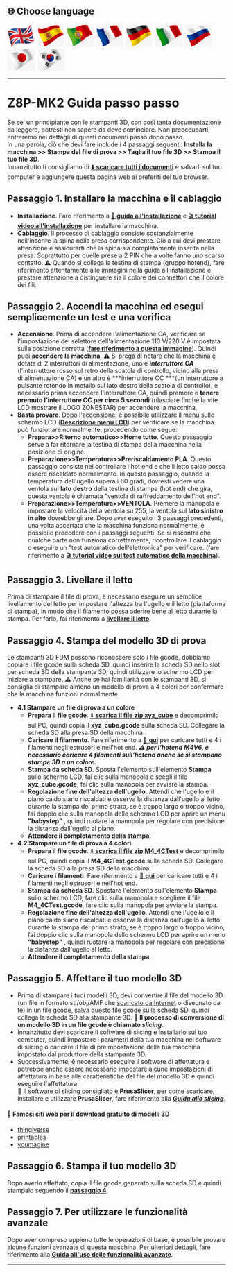 ## <a id="choose-language">:globe_with_meridians: Choose language </a>
[![](./lanpic/EN.png)](https://github.com/ZONESTAR3D/Z8P/blob/main/Z8P-MK2/step_by_step.md)
[![](./lanpic/ES.png)](https://github.com/ZONESTAR3D/Z8P/blob/main/Z8P-MK2/step_by_step-es.md)
[![](./lanpic/PT.png)](https://github.com/ZONESTAR3D/Z8P/blob/main/Z8P-MK2/step_by_step-pt.md)
[![](./lanpic/FR.png)](https://github.com/ZONESTAR3D/Z8P/blob/main/Z8P-MK2/step_by_step-fr.md)
[![](./lanpic/DE.png)](https://github.com/ZONESTAR3D/Z8P/blob/main/Z8P-MK2/step_by_step-de.md)
[![](./lanpic/IT.png)](https://github.com/ZONESTAR3D/Z8P/blob/main/Z8P-MK2/step_by_step-it.md)
[![](./lanpic/RU.png)](https://github.com/ZONESTAR3D/Z8P/blob/main/Z8P-MK2/step_by_step-ru.md)
[![](./lanpic/JP.png)](https://github.com/ZONESTAR3D/Z8P/blob/main/Z8P-MK2/step_by_step-jp.md)
[![](./lanpic/KR.png)](https://github.com/ZONESTAR3D/Z8P/blob/main/Z8P-MK2/step_by_step-kr.md)
<!-- [![](./lanpic/SA.png)](https://github.com/ZONESTAR3D/Z8P/blob/main/Z8P-MK2/step_by_step-ar.md) -->

-----
# Z8P-MK2 Guida passo passo
Se sei un principiante con le stampanti 3D, con così tanta documentazione da leggere, potresti non sapere da dove cominciare. Non preoccuparti, entreremo nei dettagli di questi documenti passo dopo passo.     
In una parola, ciò che devi fare include i 4 passaggi seguenti: **Installa la macchina >> Stampa del file di prova >> Taglia il tuo file 3D >> Stampa il tuo file 3D**.     
Innanzitutto ti consigliamo di [:arrow_down: **scaricare tutti i documenti**][USER_GUIDE] e salvarli sul tuo computer e aggiungere questa pagina web ai preferiti del tuo browser.
## Passaggio 1. Installare la macchina e il cablaggio
- **Installazione**. Fare riferimento a [:book: **guida all'installazione**][INSTALLATION_GUIDE] e [ :clapper: **tutorial video all'installazione**][INSTALL_VIDEO] per installare la macchina.
- **Cablaggio**. Il processo di cablaggio consiste sostanzialmente nell'inserire la spina nella presa corrispondente. Ciò a cui devi prestare attenzione è assicurarti che la spina sia completamente inserita nella presa. Soprattutto per quelle prese a 2 PIN che a volte fanno uno scarso contatto. :warning: Quando si collega la testina di stampa (gruppo hotend), fare riferimento attentamente alle immagini nella guida all'installazione e prestare attenzione a distinguere sia il colore dei connettori che il colore dei fili.
## Passaggio 2. Accendi la macchina ed esegui semplicemente un test e una verifica
- **Accensione**. Prima di accendere l'alimentazione CA, verificare se l'impostazione del selettore dell'alimentazione 110 V/220 V è impostata sulla posizione corretta ([**fare riferimento a questa immagine**][IMG_ACSWITCH]). Quindi puoi [**accendere la macchina**][POWER_ON].       :warning: Si prega di notare che la macchina è dotata di 2 interruttori di alimentazione, uno è ***interruttore CA*** (l'interruttore rosso sul retro della scatola di controllo, vicino alla presa di alimentazione CA) e un altro è ***interruttore CC ***(un interruttore a pulsante rotondo in metallo sul lato destro della scatola di controllo), è necessario prima accendere l'interruttore CA, quindi premere e **tenere premuto l'interruttore CC per circa 5 secondi** (rilasciare finché la vite LCD mostrare il LOGO ZONESTAR) per accendere la macchina.
- **Basta provare**. Dopo l'accensione, è possibile utilizzare il menu sullo schermo LCD ([**Descrizione menu LCD**][LCD_MENU]) per verificare se la macchina può funzionare normalmente, procedendo come segue:
   - **Prepara>>Ritorno automatico>>Home tutto**. Questo passaggio serve a far ritornare la testina di stampa della macchina nella posizione di origine.
   - **Preparazione>>Temperatura>>Preriscaldamento PLA**. Questo passaggio consiste nel controllare l'hot end e che il letto caldo possa essere riscaldato normalmente. In questo passaggio, quando la temperatura dell'ugello supera i 60 gradi, dovresti vedere una ventola sul **lato destro** della testina di stampa (hot end) che gira, questa ventola è chiamata "ventola di raffreddamento dell'hot end".
   - **Preparazione>>Temperatura>>VENTOLA**. Premere la manopola e impostare la velocità della ventola su 255, la ventola sul **lato sinistro in alto** dovrebbe girare.
     Dopo aver eseguito i 3 passaggi precedenti, una volta accertato che la macchina funziona normalmente, è possibile procedere con i passaggi seguenti. Se si riscontra che qualche parte non funziona correttamente, ricontrollare il cablaggio o eseguire un "test automatico dell'elettronica" per verificare. (fare riferimento a [:clapper: **tutorial video sul test automatico della macchina**][AUTOTEST_VIDEO]).
## Passaggio 3. Livellare il letto
Prima di stampare il file di prova, è necessario eseguire un semplice livellamento del letto per impostare l'altezza tra l'ugello e il letto (piattaforma di stampa), in modo che il filamento possa aderire bene al letto durante la stampa. Per farlo, fai riferimento a [**livellare il letto**][LEVEL_BED].
## <a id="step4"> Passaggio 4. Stampa del modello 3D di prova </a> 
Le stampanti 3D FDM possono riconoscere solo i file gcode, dobbiamo copiare i file gcode sulla scheda SD, quindi inserire la scheda SD nello slot per scheda SD della stampante 3D, quindi utilizzare lo schermo LCD per iniziare a stampare.
:warning: Anche se hai familiarità con le stampanti 3D, si consiglia di stampare almeno un modello di prova a 4 colori per confermare che la macchina funzioni normalmente.
- **4.1 Stampare un file di prova a un colore**
   - **Prepara il file gcode**. [:arrow_down: **scarica il file zip xyz_cube**][XYZ_CUBE] e decomprimilo sul PC, quindi copia il **xyz_cube.gcode** sulla scheda SD. Collegare la scheda SD alla presa SD della macchina.
   - **Caricare il filamento**. Fare riferimento a [:book: **qui**][LOAD_FILAMENT] per caricare tutti e 4 i filamenti negli estrusori e nell'hot end.
     ***:warning: per l'hotend M4V6, è necessario caricare 4 filamenti sull'hotend anche se si stampano stampe 3D a un colore.***
   - **Stampa da scheda SD**. Sposta l'elemento sull'elemento **Stampa** sullo schermo LCD, fai clic sulla manopola e scegli il file **xyz_cube.gcode**, fai clic sulla manopola per avviare la stampa.
   - **Regolazione fine dell'altezza dell'ugello**. Attendi che l'ugello e il piano caldo siano riscaldati e osserva la distanza dall'ugello al letto durante la stampa del primo strato, se è troppo largo o troppo vicino, fai doppio clic sulla manopola dello schermo LCD per aprire un menu **"babystep"** , quindi ruotare la manopola per regolare con precisione la distanza dall'ugello al piano.
   - **Attendere il completamento della stampa**.
- **4.2 Stampare un file di prova a 4 colori**
   - **Prepara il file gcode**. [:arrow_down: **scarica il file zip M4_4CTest**][M4_4CTEST] e decomprimilo sul PC, quindi copia il **M4_4CTest.gcode** sulla scheda SD. Collegare la scheda SD alla presa SD della macchina.
   - **Caricare i filamenti**. Fare riferimento a [:book: **qui**][LOAD_FILAMENT] per caricare tutti e 4 i filamenti negli estrusori e nell'hot end.
   - **Stampa da scheda SD**. Spostare l'elemento sull'elemento **Stampa** sullo schermo LCD, fare clic sulla manopola e scegliere il file **M4_4CTest.gcode**, fare clic sulla manopola per avviare la stampa.
   - **Regolazione fine dell'altezza dell'ugello**. Attendi che l'ugello e il piano caldo siano riscaldati e osserva la distanza dall'ugello al letto durante la stampa del primo strato, se è troppo largo o troppo vicino, fai doppio clic sulla manopola dello schermo LCD per aprire un menu **"babystep"** , quindi ruotare la manopola per regolare con precisione la distanza dall'ugello al letto.
   - **Attendere il completamento della stampa**.
## Passaggio 5. Affettare il tuo modello 3D
- Prima di stampare i tuoi modelli 3D, devi convertire il file del modello 3D (un file in formato stl/obj/AMF che [scaricato da Internet](#download) o disegnato da te) in un file gcode, salva questo file gcode sulla scheda SD, quindi collega la scheda SD alla stampante 3D.
:pushpin: **Il processo di conversione di un modello 3D in un file gcode è chiamato *slicing***.
- Innanzitutto devi scaricare il software di slicing e installarlo sul tuo computer, quindi impostare i parametri della tua macchina nel software di slicing o caricare il file di preimpostazione della tua macchina impostato dal produttore della stampante 3D.
- Successivamente, è necessario eseguire il software di affettatura e potrebbe anche essere necessario impostare alcune impostazioni di affettatura in base alle caratteristiche del file del modello 3D e quindi eseguire l'affettatura.    
   :pushpin: Il software di slicing consigliato è **PrusaSlicer**, per come scaricare, installare e utilizzare **PrusaSlicer**, fare riferimento alla [***Guida allo slicing***][SLICING_GUIDE].
#### <a id="download"> :page_with_curl: Famosi siti web per il download gratuito di modelli 3D </a>
  - [thingiverse](https://www.thingiverse.com/)  
  - [printables](https://www.printables.com/)  
  - [youmagine](https://www.youmagine.com/)   
## Passaggio 6. Stampa il tuo modello 3D
Dopo averlo affettato, copia il file gcode generato sulla scheda SD e quindi stampalo seguendo il [**passaggio 4**](#step4).
## Passaggio 7. Per utilizzare le funzionalità avanzate
Dopo aver compreso appieno tutte le operazioni di base, è possibile provare alcune funzioni avanzate di questa macchina.
Per ulteriori dettagli, fare riferimento alla [**Guida all'uso delle funzionalità avanzate**][ADVANCE_FEATURES].

-----
[USER_GUIDE]: https://downgit.github.io/#/home?url=https://github.com/ZONESTAR3D/Z8P/tree/main/Z8P-MK2
[INSTALLATION_GUIDE]: https://github.com/ZONESTAR3D/Z8P/tree/main/Z8P-MK2/1-Installation_Guide/readme.md
[INSTALL_VIDEO]: https://youtu.be/-oieO7U0LCc
[IMG_ACSWITCH]: https://github.com/ZONESTAR3D/Z8P/blob/main/Z8P-MK2/1-Installation_Guide/pic/selectAC.png
[POWER_ON]: https://github.com/ZONESTAR3D/Z8P/tree/main/Z8P-MK2/2-Operation_Guide#power-on
[LCD_MENU]: https://github.com/ZONESTAR3D/Z8P/tree/main/Z8P-MK2/2-Operation_Guide/DWIN_LCD_screen_Menu_Description
[LEVEL_BED]: https://github.com/ZONESTAR3D/Z8P/tree/main/Z8P-MK2/2-Operation_Guide#level-the-bed
[XYZ_CUBE]: https://github.com/ZONESTAR3D/Z8P/tree/main/Z8P-MK2/3-TestGcode/xyz_cube.zip
[LOAD_FILAMENT]: https://github.com/ZONESTAR3D/Z8P/tree/main/Z8P-MK2/2-Operation_Guide#load-filaments
[M4_4CTEST]: https://github.com/ZONESTAR3D/Z8P/tree/main/Z8P-MK2/3-TestGcode/M4_4CTest.zip
[SLICING_GUIDE]: https://github.com/ZONESTAR3D/Z8P/tree/main/Z8P-MK2/4-SlicingGuide/readme.md
[AUTOTEST_VIDEO]: https://youtu.be/iSsuy2ePWw8
[ADVANCE_FEATURES]: https://github.com/ZONESTAR3D/Z8P/tree/main/Z8P-MK2/2-Operation_Guide#advance-features